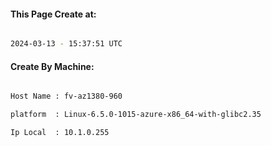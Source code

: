 
   
#### This Page Create at:

```bash

2024-03-13 - 15:37:51 UTC

```

#### Create By Machine:

```bash

Host Name : fv-az1380-960

platform  : Linux-6.5.0-1015-azure-x86_64-with-glibc2.35

Ip Local  : 10.1.0.255

```

